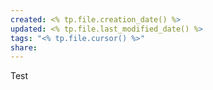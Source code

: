 ```yaml
---
created: <% tp.file.creation_date() %>
updated: <% tp.file.last_modified_date() %>
tags: "<% tp.file.cursor() %>"
share: 
---
```


Test
